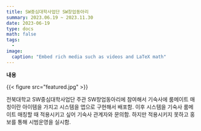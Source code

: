 ```yaml
---
title: SW중심대학사업단 SW창업동아리
summary: 2023.06.19 ~ 2023.11.30
date: 2023-06-19
type: docs
math: false
tags:
  -
image:
  caption: "Embed rich media such as videos and LaTeX math"
---
```


**내용**

{{< figure src="featured.jpg" >}}

전북대학교 SW중심대학사업단 주관 SW창업동아리에 참여해서 기숙사에 룸메이트 매칭이란 아이템을 가지고 시스템을 앱으로 구현해서 배포함. 이후 시스템을 기숙사 룸메이트 매칭할 때 적용시키고 싶어 기숙사 관계자와 문의함. 하지만 적용시키지 못하고 홍보를 통해 시범운영을 실시함.
